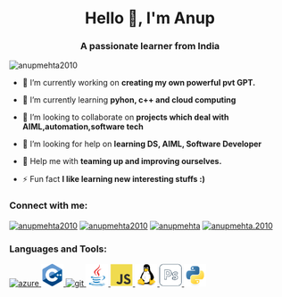 <h1 align="center">Hello 👋, I'm Anup</h1>
<h3 align="center">A passionate learner from India</h3>

<p align="left"> <img src="https://komarev.com/ghpvc/?username=anupmehta2010&label=Profile%20views&color=0e75b6&style=flat" alt="anupmehta2010" /> </p>

- 🔭 I’m currently working on **creating my own powerful pvt GPT.**

- 🌱 I’m currently learning **pyhon, c++ and cloud computing**

- 👯 I’m looking to collaborate on **projects which deal with AIML,automation,software tech**

- 🤝 I’m looking for help on **learning DS, AIML, Software Developer**

- 💬 Help me with **teaming up and improving ourselves.**

- ⚡ Fun fact **I like learning new interesting stuffs :)**

<h3 align="left">Connect with me:</h3>
<p align="left">
<a href="https://codepen.io/anupmehta2010" target="blank"><img align="center" src="https://raw.githubusercontent.com/rahuldkjain/github-profile-readme-generator/master/src/images/icons/Social/codepen.svg" alt="anupmehta2010" height="30" width="40" /></a>
<a href="https://twitter.com/anupmehta2010" target="blank"><img align="center" src="https://raw.githubusercontent.com/rahuldkjain/github-profile-readme-generator/master/src/images/icons/Social/twitter.svg" alt="anupmehta2010" height="30" width="40" /></a>
<a href="https://kaggle.com/anupmehta" target="blank"><img align="center" src="https://raw.githubusercontent.com/rahuldkjain/github-profile-readme-generator/master/src/images/icons/Social/kaggle.svg" alt="anupmehta" height="30" width="40" /></a>
<a href="https://instagram.com/anupmehta.2010" target="blank"><img align="center" src="https://raw.githubusercontent.com/rahuldkjain/github-profile-readme-generator/master/src/images/icons/Social/instagram.svg" alt="anupmehta.2010" height="30" width="40" /></a>
</p>

<h3 align="left">Languages and Tools:</h3>
<p align="left"> <a href="https://azure.microsoft.com/en-in/" target="_blank" rel="noreferrer"> <img src="https://www.vectorlogo.zone/logos/microsoft_azure/microsoft_azure-icon.svg" alt="azure" width="40" height="40"/> </a>  <a href="https://www.w3schools.com/cpp/" target="_blank" rel="noreferrer"> <img src="https://raw.githubusercontent.com/devicons/devicon/master/icons/cplusplus/cplusplus-original.svg" alt="cplusplus" width="40" height="40"/> </a> <a href="https://git-scm.com/" target="_blank" rel="noreferrer"> <img src="https://www.vectorlogo.zone/logos/git-scm/git-scm-icon.svg" alt="git" width="40" height="40"/> </a> <a href="https://www.java.com" target="_blank" rel="noreferrer"> <img src="https://raw.githubusercontent.com/devicons/devicon/master/icons/java/java-original.svg" alt="java" width="40" height="40"/> </a> <a href="https://developer.mozilla.org/en-US/docs/Web/JavaScript" target="_blank" rel="noreferrer"> <img src="https://raw.githubusercontent.com/devicons/devicon/master/icons/javascript/javascript-original.svg" alt="javascript" width="40" height="40"/> </a> <a href="https://www.linux.org/" target="_blank" rel="noreferrer"> <img src="https://raw.githubusercontent.com/devicons/devicon/master/icons/linux/linux-original.svg" alt="linux" width="40" height="40"/> </a> <a href="https://www.photoshop.com/en" target="_blank" rel="noreferrer"> <img src="https://raw.githubusercontent.com/devicons/devicon/master/icons/photoshop/photoshop-line.svg" alt="photoshop" width="40" height="40"/> </a> <a href="https://www.python.org" target="_blank" rel="noreferrer"> <img src="https://raw.githubusercontent.com/devicons/devicon/master/icons/python/python-original.svg" alt="python" width="40" height="40"/> </a>
